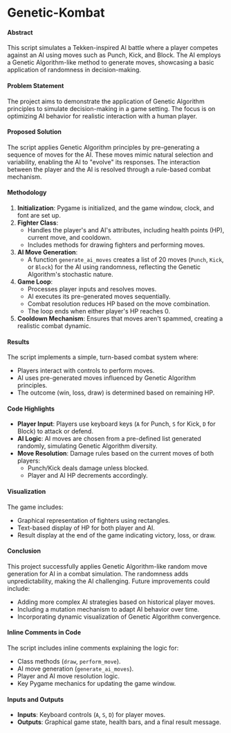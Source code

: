 # Genetic-Kombat

#### **Abstract**
This script simulates a Tekken-inspired AI battle where a player competes against an AI using moves such as Punch, Kick, and Block. The AI employs a Genetic Algorithm-like method to generate moves, showcasing a basic application of randomness in decision-making.

#### **Problem Statement**
The project aims to demonstrate the application of Genetic Algorithm principles to simulate decision-making in a game setting. The focus is on optimizing AI behavior for realistic interaction with a human player.

#### **Proposed Solution**
The script applies Genetic Algorithm principles by pre-generating a sequence of moves for the AI. These moves mimic natural selection and variability, enabling the AI to "evolve" its responses. The interaction between the player and the AI is resolved through a rule-based combat mechanism.

#### **Methodology**
1. **Initialization**: Pygame is initialized, and the game window, clock, and font are set up.
2. **Fighter Class**:
   - Handles the player's and AI's attributes, including health points (HP), current move, and cooldown.
   - Includes methods for drawing fighters and performing moves.
3. **AI Move Generation**:
   - A function `generate_ai_moves` creates a list of 20 moves (`Punch`, `Kick`, or `Block`) for the AI using randomness, reflecting the Genetic Algorithm's stochastic nature.
4. **Game Loop**:
   - Processes player inputs and resolves moves.
   - AI executes its pre-generated moves sequentially.
   - Combat resolution reduces HP based on the move combination.
   - The loop ends when either player's HP reaches 0.
5. **Cooldown Mechanism**: Ensures that moves aren't spammed, creating a realistic combat dynamic.

#### **Results**
The script implements a simple, turn-based combat system where:
- Players interact with controls to perform moves.
- AI uses pre-generated moves influenced by Genetic Algorithm principles.
- The outcome (win, loss, draw) is determined based on remaining HP.

#### **Code Highlights**
- **Player Input**: Players use keyboard keys (`A` for Punch, `S` for Kick, `D` for Block) to attack or defend.
- **AI Logic**: AI moves are chosen from a pre-defined list generated randomly, simulating Genetic Algorithm diversity.
- **Move Resolution**: Damage rules based on the current moves of both players:
  - Punch/Kick deals damage unless blocked.
  - Player and AI HP decrements accordingly.

#### **Visualization**
The game includes:
- Graphical representation of fighters using rectangles.
- Text-based display of HP for both player and AI.
- Result display at the end of the game indicating victory, loss, or draw.

#### **Conclusion**
This project successfully applies Genetic Algorithm-like random move generation for AI in a combat simulation. The randomness adds unpredictability, making the AI challenging. Future improvements could include:
- Adding more complex AI strategies based on historical player moves.
- Including a mutation mechanism to adapt AI behavior over time.
- Incorporating dynamic visualization of Genetic Algorithm convergence.

#### **Inline Comments in Code**
The script includes inline comments explaining the logic for:
- Class methods (`draw`, `perform_move`).
- AI move generation (`generate_ai_moves`).
- Player and AI move resolution logic.
- Key Pygame mechanics for updating the game window.

#### **Inputs and Outputs**
- **Inputs**: Keyboard controls (`A`, `S`, `D`) for player moves.
- **Outputs**: Graphical game state, health bars, and a final result message.

